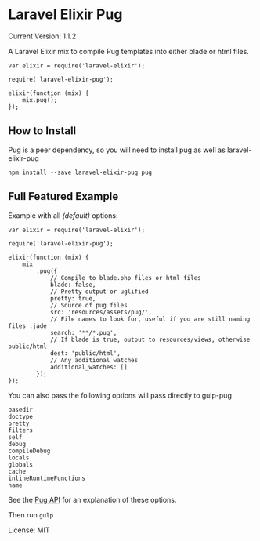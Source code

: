 Laravel Elixir Pug
============================

Current Version: 1.1.2

A Laravel Elixir mix to compile Pug templates into either blade or html files.

    var elixir = require('laravel-elixir');

    require('laravel-elixir-pug');

    elixir(function (mix) {
        mix.pug();
    });

How to Install
--------------

Pug is a peer dependency, so you will need to install pug as well as laravel-elixir-pug

    npm install --save laravel-elixir-pug pug

Full Featured Example
---------------------

Example with all *(default)* options:

    var elixir = require('laravel-elixir');

    require('laravel-elixir-pug');

    elixir(function (mix) {
        mix
            .pug({
                // Compile to blade.php files or html files
                blade: false,
                // Pretty output or uglified
                pretty: true,
                // Source of pug files
                src: 'resources/assets/pug/',
                // File names to look for, useful if you are still naming files .jade
                search: '**/*.pug',
                // If blade is true, output to resources/views, otherwise public/html
                dest: 'public/html',
                // Any additional watches
                additional_watches: []
            });
    });

You can also pass the following options will pass directly to gulp-pug

    basedir
    doctype
    pretty
    filters
    self
    debug
    compileDebug
    locals
    globals
    cache
    inlineRuntimeFunctions
    name

See the [Pug API](https://www.jade-lang.com/api) for an explanation of these options.

Then run `gulp`

License: MIT
